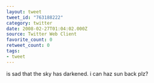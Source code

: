 ```yaml
---
layout: tweet
tweet_id: "763188222"
category: twitter
date: 2008-02-27T01:04:02.000Z
source: Twitter Web Client
favorite_count: 0
retweet_count: 0
tags:
- tweet
---
```


is sad that the sky has darkened. i can haz sun back plz?
